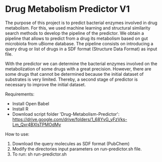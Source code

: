 # Drug Metabolism Predictor V1

The purpose of this project is to predict bacterial enzymes involved in drug metabolism. 
For this, we used machine learning and structural similarity search methods to develop the pipeline of the predictor.
We obtain a pipeline that allows to predict from a drug its metabolism based on gut microbiota from uBiome database. The pipeline consists on introducing a query drug or list of drugs in a SDF format (Structure Data Format) as input file.

With the predictor we can determine the bacterial enzymes involved on the metabolization of some drugs with a great precision. However, there are some drugs that cannot be determined because the initial dataset of substrates is very limited. 
Thereby, a second stage of predictor is necessary to improve the initial dataset.


Requirements:
- Install Open Babel
- Install R
- Download script folder 'Drug-Metabolism-Predictor': https://drive.google.com/drive/folders/1_68YvG_yFzVks-Lm_Qxr4BXIsTPMOdMy


How to use:
 1) Download the query molecules as SDF format (PubChem)
 2) Modify the directories input parameters on run-predictor.sh file.
 3) To run: sh run-predictor.sh

